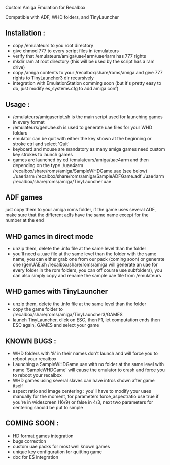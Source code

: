 Custom Amiga Emulation for Recalbox

Compatible with ADF, WHD folders, and TinyLauncher

Installation :
--------------
- copy /emulateurs to you root directory
- give chmod 777 to every script files in /emulateurs
- verify that /emulateurs/amiga/uae4arm/uae4arm has 777 rights
- mkdir ram at root directory (this will be used by the script has a ram drive)
- copy /amiga contents to your /recalbox/share/roms/amiga and give 777 rights to TinyLauncher3 dir recursively
- integration with EmulationStation comming soon (but it's pretty easy to do, just modify es_systems.cfg to add amiga conf)

Usage :
-------
- /emulateurs/amigascript.sh is the main script used for launching games in every format
- /emulateurs/genUae.sh is used to generate uae files for your WHD folders
- emulator can be quit with either the key shown at the beginning or stroke ctrl and select 'Quit'
- keyboard and mouse are mandatory as many amiga games need custom key strokes to launch games
- games are launched by cd /emulateurs/amiga/uae4arm and then depending on the type
./uae4arm /recalbox/share/roms/amiga/SampleWHDGame.uae (see below)
./uae4arm /recalbox/share/roms/amiga/SampleADFGame.adf
./uae4arm /recalbox/share/roms/amiga/TinyLauncher.uae

ADF games
---------
just copy them to your amiga roms folder, if the game uses several ADF, make sure that the different adfs have the same name except for the number at the end

WHD games in direct mode
-------------------------------
- unzip them, delete the .info file at the same level than the folder
- you'll need a .uae file at the same level than the folder with the same name, you can either grab one from our pack (coming soon) or generate one (genUAE.sh /recalbox/share/roms/amiga will generate an uae for every folder in the rom folders, you can off course use subfolders), you can also simply copy and rename the sample uae file from /emulateurs

WHD games with TinyLauncher
---------------------------
- unzip them, delete the .info file at the same level than the folder
- copy the game folder to /recalbox/share/roms/amiga/TinyLauncher3/GAMES
- launch TinyLauncher, click on ESC, then F1, let computation ends then ESC again, GAMES and select your game
 
KNOWN BUGS :
------------
- WHD folders with '&' in their names don't launch and will force you to reboot your recalbox
- Launching a SampleWHDGame.uae with no folder at the same level with name 'SampleWHDGame' will cause the emulator to crash and force you to reboot your recalbox
- WHD games using several slaves can have intros shown after game itself
- aspect ratio and image centering : you'll have to modify your uaes manually for the moment, for parameters force_aspectratio use true if you're in widescreen (16/9) or false in 4/3, next two parameters for centering should be put to simple

COMING SOON :
-------------
- HD format games integration
- bugs correction
- custom uae packs for most well known games
- unique key configuration for quitting game
- doc for ES integration
